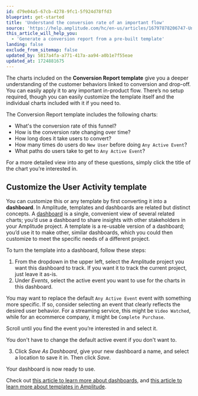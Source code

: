 ```yaml
---
id: d79e04a5-67cb-4278-9fc1-5f924d78ffd3
blueprint: get-started
title: 'Understand the conversion rate of an important flow'
source: 'https://help.amplitude.com/hc/en-us/articles/16797878206747-Understand-the-conversion-rate-of-an-important-flow'
this_article_will_help_you:
  - 'Generate a conversion report from a pre-built template'
landing: false
exclude_from_sitemap: false
updated_by: 5817a4fa-a771-417a-aa94-a0b1e7f55eae
updated_at: 1724881675
---
```

The charts included on the **Conversion Report template** give you a deeper understanding of the customer behaviors linked to conversion and drop-off. You can easily apply it to any important in-product flow. There’s no setup required, though you can easily customize the template itself and the individual charts included with it if you need to.

The Conversion Report template includes the following charts:

* What's the conversion rate of this funnel?
* How is the conversion rate changing over time?
* How long does it take users to convert?
* How many times do users do `New User` before doing `Any Active Event`?
* What paths do users take to get to `Any Active Event`?

For a more detailed view into any of these questions, simply click the title of the chart you’re interested in.

## Customize the User Activity template

You can customize this or any template by first converting it into a **dashboard**. In Amplitude, templates and dashboards are related but distinct concepts. A [dashboard](/docs/analytics/dashboard-create) is a single, convenient view of several related charts; you’d use a dashboard to share insights with other stakeholders in your Amplitude project. A template is a re-usable version of a dashboard; you’d use it to make other, similar dashboards, which you could then customize to meet the specific needs of a different project.

To turn the template into a dashboard, follow these steps:

1. From the dropdown in the upper left, select the Amplitude project you want this dashboard to track. If you want it to track the current project, just leave it as-is.
2. Under *Events*, select the active event you want to use for the charts in this dashboard.  
  
You may want to replace the default `Any Active Event` event with something more specific. If so, consider selecting an event that clearly reflects the desired user behavior. For a streaming service, this might be `Video Watched`, while for an ecommerce company, it might be `Complete Purchase`.  
  
Scroll until you find the event you’re interested in and select it.  
  
You don't have to change the default active event if you don't want to. 
  
3. Click *Save As Dashboard*, give your new dashboard a name, and select a location to save it in. Then click *Save*.

Your dashboard is now ready to use.

Check out [this article to learn more about dashboards](/docs/analytics/dashboard-create), and [this article to learn more about templates in Amplitude](/docs/analytics/templates).